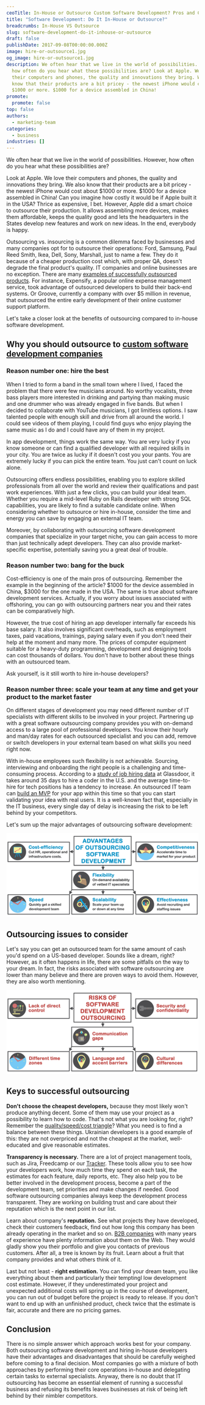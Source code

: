```yaml
---
ceoTitle: In-House or Outsource Custom Software Development? Pros and Cons
title: "Software Development: Do It In-House or Outsource?"
breadcrumbs: In-House VS Outsource
slug: software-development-do-it-inhouse-or-outsource
draft: false
publishDate: 2017-09-08T00:00:00.000Z
image: hire-or-outsource1.jpg
og_image: hire-or-outsource1.jpg
description: We often hear that we live in the world of possibilities. However,
  how often do you hear what these possibilities are? Look at Apple. We love
  their computers and phones, the quality and innovations they bring. We also
  know that their products are a bit pricey - the newest iPhone would cost about
  $1000 or more. $1000 for a device assembled in China!
promote:
  promote: false
top: false
authors:
  - marketing-team
categories:
  - business
industries: []
---
```

We often hear that we live in the world of possibilities. However, how often do you hear what these possibilities are?

Look at Apple. We love their computers and phones, the quality and innovations they bring. We also know that their products are a bit pricey - the newest iPhone would cost about $1000 or more. $1000 for a device assembled in China! Can you imagine how costly it would be if Apple built it in the USA? Thrice as expensive, I bet. However, Apple did a smart choice to outsource their production. It allows assembling more devices, makes them affordable, keeps the quality good and lets the headquarters in the States develop new features and work on new ideas. In the end, everybody is happy.

Outsourcing vs. insourcing is a common dilemma faced by businesses and many companies opt for to outsource their operations: Ford, Samsung, Paul Reed Smith, Ikea, Dell, Sony, Marshall, just to name a few. They do it because of a cheaper production cost which, with proper QA, doesn't degrade the final product's quality. IT companies and online businesses are no exception. There are many <a href="https://codeable.io/blog/top-companies-outsourced-development/" target="_blank">examples of successfully outsourced products</a>. For instance, Expensify, a popular online expense management service, took advantage of outsourced developers to build their back-end systems. Or Groove, currently a company with over $5 million in revenue, that outsourced the entire early development of their online customer support platform.

Let's take a closer look at the benefits of outsourcing compared to in-house software development.

## Why you should outsource to <a href="https://anadea.info/services/custom-software-development" target="_blank">custom software development companies</a>

### Reason number one: hire the best

When I tried to form a band in the small town where I lived, I faced the problem that there were few musicians around. No worthy vocalists, three bass players more interested in drinking and partying than making music and one drummer who was already engaged in five bands. But when I decided to collaborate with YouTube musicians, I got limitless options. I saw talented people with enough skill and drive from all around the world. I could see videos of them playing, I could find guys who enjoy playing the same music as I do and I could have any of them in my project.

In app development, things work the same way. You are very lucky if you know someone or can find a qualified developer with all required skills in your city. You are twice as lucky if it doesn't cost you your pants. You are extremely lucky if you can pick the entire team. You just can't count on luck alone.

Outsourcing offers endless possibilities, enabling you to explore skilled professionals from all over the world and review their qualifications and past work experiences. With just a few clicks, you can build your ideal team. Whether you require a mid-level Ruby on Rails developer with strong SQL capabilities, you are likely to find a suitable candidate online. When considering whether to outsource or hire in-house, consider the time and energy you can save by engaging an external IT team.

Moreover, by collaborating with outsourcing software development companies that specialize in your target niche, you can gain access to more than just technically adept developers. They can also provide market-specific expertise, potentially saving you a great deal of trouble.

### Reason number two: bang for the buck

Cost-efficiency is one of the main pros of outsourcing. Remember the example in the beginning of the article? $1000 for the device assembled in China, $3000 for the one made in the USA. The same is true about software development services. Actually, if you worry about issues associated with offshoring, you can go with outsourcing partners near you and their rates can be comparatively high.

However, the true cost of hiring an app developer internally far exceeds his base salary. It also involves significant overheads, such as employment taxes, paid vacations, trainings, paying salary even if you don't need their help at the moment and many more. The prices of computer equipment suitable for a heavy-duty programming, development and designing tools can cost thousands of dollars. You don't have to bother about these things with an outsourced team.

Ask yourself, is it still worth to hire in-house developers?

### Reason number three: scale your team at any time and get your product to the market faster

On different stages of development you may need different number of IT specialists with different skills to be involved in your project. Partnering up with a great software outsourcing company provides you with on-demand access to a large pool of professional developers. You know their hourly and man/day rates for each outsourced specialist and you can add, remove or switch developers in your external team based on what skills you need right now.

With in-house employees such flexibility is not achievable. Sourcing, interviewing and onboarding the right people is a challenging and time-consuming process. According to a <a href="https://www.computerworld.com/article/2939497/here-s-how-long-the-hiring-process-for-that-tech-job-will-take.html" target="_blank">study of job hiring data</a> at Glassdoor, it takes around 35 days to hire a coder in the U.S. and the average time-to-hire for tech positions has a tendency to increase. An outsourced IT team can [build an MVP](https://anadea.info/guides/what-is-mvp) for your app within this time so that you can start validating your idea with real users. It is a well-known fact that, especially in the IT business, every single day of delay is increasing the risk to be left behind by your competitors.

Let's sum up the major advantages of outsourcing software development:

![Advantages of outsourcing software development](Advantagies_of_IT_outsourcing.jpg)

## Outsourcing issues to consider

Let's say you can get an outsourced team for the same amount of cash you'd spend on a US-based developer. Sounds like a dream, right? However, as it often happens in life, there are some pitfalls on the way to your dream. In fact, the risks associated with software outsourcing are lower than many believe and there are proven ways to avoid them. However, they are also worth mentioning.

![Outsourcing issues to consider](Risks_of_IT_outsourcing.jpg)

## Keys to successful outsourcing

**Don't choose the cheapest developers,** because they most likely won't produce anything decent. Some of them may use your project as a possibility to learn how to code. That's not what you are looking for, right? Remember the [quality/speed/cost triangle](https://anadea.info/blog/time-cost-quality-which-ones-do-you-choose-for-your-app/)? What you need is to find a balance between these things. Ukrainian developers is a good example of this: they are not overpriced and not the cheapest at the market, well-educated and give reasonable estimates.

**Transparency is necessary.** There are a lot of project management tools, such as Jira, Freedcamp or our [Tracker](https://anadea.info/projects/tracker). These tools allow you to see how your developers work, how much time they spend on each task, the estimates for each feature, daily reports, etc. They also help you to be better involved in the development process, become a part of the development team, set priorities and make changes if needed. Good software outsourcing companies always keep the development process transparent. They are working on building trust and care about their reputation which is the next point in our list.

Learn about company's **reputation.** See what projects they have developed, check their customers feedback, find out how long this company has been already operating in the market and so on. <a href="https://www.b2blistings.org/">B2B companies</a> with many years of experience have plenty information about them on the Web. They would gladly show you their portfolio and give you contacts of previous customers. After all, a tree is known by its fruit. Learn about a fruit that company provides and what others think of it.

Last but not least - **right estimation.** You can find your dream team, you like everything about them and particularly their temptingl low development cost estimate. However, if they underestimated your project and unexpected additional costs will spring up in the course of development, you can run out of budget before the project is ready to release. If you don't want to end up with an unfinished product, check twice that the estimate is fair, accurate and there are no pricing games.

## Conclusion

There is no simple answer which approach works best for your company. Both outsourcing software development and hiring in-house developers have their advantages and disadvantages that should be carefully weighed before coming to a final decision. Most companies go with a mixture of both approaches by performing their core operations in-house and delegating certain tasks to external specialists. Anyway, there is no doubt that IT outsourcing has become an essential element of running a successful business and refusing its benefits leaves businesses at risk of being left behind by their nimbler competitors.
